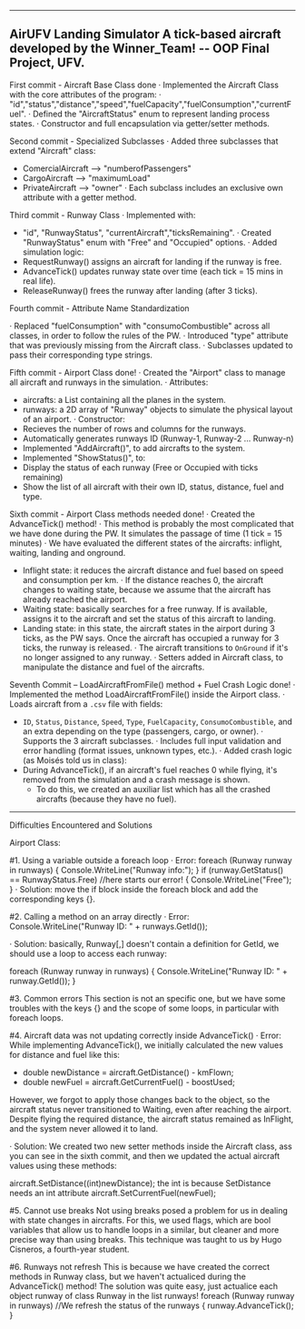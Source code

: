 ----------------------------------------------------------------------------------
AirUFV Landing Simulator 
A tick-based aircraft developed by the Winner_Team! -- OOP Final Project, UFV. 
----------------------------------------------------------------------------------

First commit - Aircraft Base Class done
· Implemented the Aircraft Class with the core attributes of the program:
· "id","status","distance","speed","fuelCapacity","fuelConsumption","currentFuel".
· Defined the "AircraftStatus" enum to represent landing process states. 
· Constructor and full encapsulation via getter/setter methods.

Second commit - Specialized Subclasses 
· Added three subclasses that extend "Aircraft" class:
- ComercialAircraft --> "numberofPassengers"
- CargoAircraft --> "maximumLoad" 
- PrivateAircraft --> "owner" 
· Each subclass includes an exclusive own attribute with a getter method. 

Third commit - Runway Class 
· Implemented with:
- "id", "RunwayStatus", "currentAircraft","ticksRemaining".
· Created "RunwayStatus" enum with "Free" and "Occupied" options.
· Added simulation logic:
- RequestRunway() assigns an aircraft for landing if the runway is free.
- AdvanceTick() updates runway state over time (each tick = 15 mins in real life). 
- ReleaseRunway() frees the runway after landing (after 3 ticks).

Fourth commit - Attribute Name Standardization

· Replaced "fuelConsumption" with "consumoCombustible" across all classes, in order to follow the rules of the PW.
· Introduced "type" attribute that was previously missing from the Aircraft class.
· Subclasses updated to pass their corresponding type strings. 

Fifth commit - Airport Class done!
· Created the "Airport" class to manage all aircraft and runways in the simulation. 
· Attributes:
- aircrafts: a List<Aircraft> containing all the planes in the system. 
- runways: a 2D array of "Runway" objects to simulate the physical layout of an airport.
· Constructor:
- Recieves the number of rows and columns for the runways. 
- Automatically generates runways ID (Runway-1, Runway-2 ... Runway-n)
- Implemented "AddAircraft()", to add aircrafts to the system. 
- Implemented "ShowStatus()", to: 
- Display the status of each runway (Free or Occupied with ticks remaining)
- Show the list of all aircraft with their own ID, status, distance, fuel and type.

Sixth commit - Airport Class methods needed done! 
· Created the AdvanceTick() method! 
· This method is probably the most complicated that we have done during the PW. It simulates the passage of time (1 tick = 15 minutes)
· We have evaluated the different states of the aircrafts: inflight, waiting, landing and onground.
- Inflight state: it reduces the aircraft distance and fuel based on speed and consumption per km. 
    · If the distance reaches 0, the aircraft changes to waiting state, because we assume that the aircraft has already reached the airport.
- Waiting state: basically searches for a free runway. If is available, assigns it to the aircraft and set the status of this aircraft to landing. 
- Landing state: in this state, the aircraft states in the airport during 3 ticks, as the PW says. Once the aircraft has occupied a runway for 3 ticks, the runway is released.
    · The aircraft transitions to `OnGround` if it's no longer assigned to any runway. 
· Setters added in Aircraft class, to manipulate the distance and fuel of the aircrafts.

Seventh Commit – LoadAircraftFromFile() method + Fuel Crash Logic done!
· Implemented the method LoadAircraftFromFile() inside the Airport class.
· Loads aircraft from a `.csv` file with fields: 
  - `ID`, `Status`, `Distance`, `Speed`, `Type`, `FuelCapacity`, `ConsumoCombustible`, and an extra depending on the type (passengers, cargo, or owner).
· Supports the 3 aircraft subclasses.
· Includes full input validation and error handling (format issues, unknown types, etc.).
· Added crash logic (as Moisés told us in class):
  - During AdvanceTick(), if an aircraft's fuel reaches 0 while flying, it's removed from the simulation and a crash message is shown.
    - To do this, we created an auxiliar list which has all the crashed aircrafts (because they have no fuel).

----------------------------------------------------------------------------------
Difficulties Encountered and Solutions

Airport Class:

#1. Using a variable outside a foreach loop
· Error:
foreach (Runway runway in runways)
{
    Console.WriteLine("Runway info:");
}
if (runway.GetStatus() == RunwayStatus.Free) //here starts our error!
{
    Console.WriteLine("Free");
}
· Solution: move the if block inside the foreach block and add the corresponding keys {}.

#2. Calling a method on an array directly 
· Error: 
Console.WriteLine("Runway ID: " + runways.GetId());

· Solution: basically, Runway[,] doesn't contain a definition for GetId, we should use a loop to access each runway:

foreach (Runway runway in runways)
{
    Console.WriteLine("Runway ID: " + runway.GetId());
}

#3. Common errors
This section is not an specific one, but we have some troubles with the keys {} and the scope of some loops, in particular with foreach loops. 

#4. Aircraft data was not updating correctly inside AdvanceTick()
· Error: 
While implementing AdvanceTick(), we initially calculated the new values for distance and fuel like this:

- double newDistance = aircraft.GetDistance() - kmFlown;
- double newFuel = aircraft.GetCurrentFuel() - boostUsed;

However, we forgot to apply those changes back to the object, so the aircraft status never transitioned to Waiting, even after reaching the airport.
Despite flying the required distance, the aircraft status remained as InFlight, and the system never allowed it to land.

· Solution: We created two new setter methods inside the Aircraft class, ass you can see in the sixth commit, and then we updated the actual aircraft values using these methods:

aircraft.SetDistance((int)newDistance); the int is because SetDistance needs an int attribute
aircraft.SetCurrentFuel(newFuel);

#5. Cannot use breaks
Not using breaks posed a problem for us in dealing with state changes in aircrafts. For this, we used flags, which are bool variables that allow us to handle loops in a similar, but cleaner and more precise way than using breaks. This technique was taught to us by Hugo Cisneros, a fourth-year student.

#6. Runways not refresh 
This is because we have created the correct methods in Runway class, but we haven't actualiced during the AdvanceTick() method! 
The solution was quite easy, just actualice each object runway of class Runway in the list runways! 
    foreach (Runway runway in runways) //We refresh the status of the runways
    {
        runway.AdvanceTick();
    }



